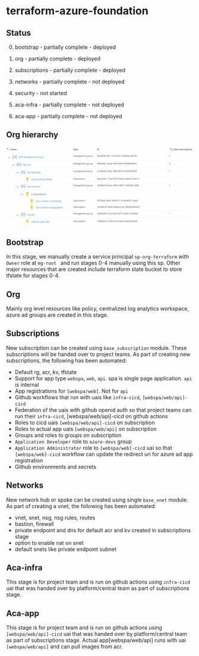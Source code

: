 # terraform-azure-foundation

## Status

0. bootstrap - partially complete - deployed

1. org - partially complete - deployed

2. subscriptions - partially complete - deployed

3. networks - partially complete - not deployed

4. security - not started

5. aca-infra - partially complete - not deployed

6. aca-app - partially complete - not deployed

## Org hierarchy

![Alt text](images/image.png)

## Bootstrap
In this stage, we manually create a service principal ```sp-org-terraform``` with ```Owner``` role at ```mg-root ``` and run stages 0-4 manually using this sp. Other major resources that are created include terraform state bucket to store tfstate for stages 0-4.

## Org
Mainly org level resources like policy, centralized log analytics workspace, azure ad groups are created in this stage. 

## Subscriptions
New subscription can be created using ```base_subscription``` module. These subscriptions will be handed over to project teams. As part of creating new subscriptions, the following has been automated:
- Default rg, acr, kv, tfstate
- Support for app type ```webspa```, ```web```, ```api```. spa is single page application. ```api``` is internal
- App registrations for ```[webspa/web]```. Not for ```api```
- Github workflows that run with uais like ```infra-cicd```, ```[webspa/web/api]-cicd```
- Federation of the uais with github openid auth so that project teams can run their ```infra-cicd```, [webspa/web/api]-cicd on github actions
- Roles to cicd uais ```[webspa/web/api]-cicd``` on subscription
- Roles to actual app uais ```[webspa/web/api]``` on subscription 
- Groups and roles to groups on subscription
- ```Application Developer``` role to ```azure-devs``` group
- ```Application Administrator``` role to ```[webspa/web]-cicd``` uai so that ```[webspa/web]-cicd``` workflow can update the redirect uri for azure ad app registration
- Github environments and secrets

## Networks
New network hub or spoke can be created using single ```base_vnet``` module. As part of creating a vnet, the following has been automated:
- vnet, snet, nsg, nsg rules, routes
- bastion, firewall
- private endpoint and dns for default acr and kv created in subscriptions stage
- option to enable nat on snet
- default snets like private endpoint subnet

## Aca-infra
This stage is for project team and is run on github actions using ```infra-cicd``` uai that was handed over by platform/central team as part of subscriptions stage.

## Aca-app
This stage is for project team and is run on github actions using ```[webspa/web/api]-cicd``` uai that was handed over by platform/central team as part of subscriptions stage. Actual app[webspa/web/api] runs with uai ```[webspa/web/api]``` and can pull images from acr.